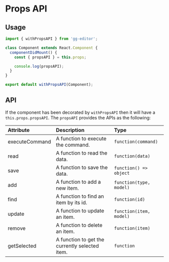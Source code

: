 # Props API

## Usage

```jsx
import { withPropsAPI } from 'gg-editor';

class Component extends React.Component {
  componentDidMount() {
    const { propsAPI } = this.props;

    console.log(propsAPI);
  }
}

export default withPropsAPI(Component);
```

## API

If the component has been decorated by `withPropsAPI` then it will have a `this.props.propsAPI`. The `propsAPI` provides the APIs as the following:

| Attribute | Description | Type |
| :--- | :--- | :--- |
| executeCommand | A function to execute the command. | `function(command)` |
| read | A function to read the data. | `function(data)` |
| save | A function to save the data. | `function() => object` |
| add | A function to add a new item. | `function(type, model)` |
| find | A function to find an item by its id. | `function(id)` |
| update | A function to update an item. | `function(item, model)` |
| remove | A function to delete an item. | `function(item)` |
| getSelected | A function to get the currently selected item. | `function` |

